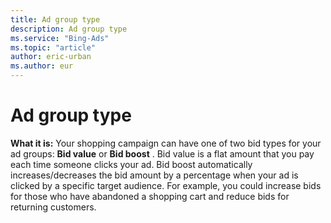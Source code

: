 ```yaml
---
title: Ad group type
description: Ad group type
ms.service: "Bing-Ads"
ms.topic: "article"
author: eric-urban
ms.author: eur
---
```


# Ad group type

**What it is:**  Your shopping campaign can have one of two bid types for your ad groups: **Bid value**  or **Bid boost** . Bid value is a flat amount that you pay each time someone clicks your ad. Bid boost automatically increases/decreases the bid amount by a percentage when your ad is clicked by a specific target audience. For example, you could increase bids for those who have abandoned a shopping cart and reduce bids for returning customers.


